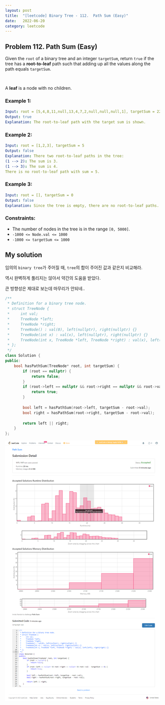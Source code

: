 ```yaml
---
layout: post
title:  "[leetcode] Binary Tree - 112.  Path Sum (Easy)"
date:   2022-06-20
category: leetcode
---
```


## Problem 112.  Path Sum (Easy)
Given the `root` of a binary tree and an integer `targetSum`, return `true` if the tree has a **root-to-leaf** path such that adding up all the values along the path equals `targetSum`.

<br>

A **leaf** is a node with no children.

### Example 1:
```yaml
Input: root = [5,4,8,11,null,13,4,7,2,null,null,null,1], targetSum = 22
Output: true
Explanation: The root-to-leaf path with the target sum is shown.
```

### Example 2:
```yaml
Input: root = [1,2,3], targetSum = 5
Output: false
Explanation: There two root-to-leaf paths in the tree:
(1 --> 2): The sum is 3.
(1 --> 3): The sum is 4.
There is no root-to-leaf path with sum = 5.
```

### Example 3:
```yaml
Input: root = [], targetSum = 0
Output: false
Explanation: Since the tree is empty, there are no root-to-leaf paths.
```

### Constraints:
* The number of nodes in the tree is in the range `[0, 5000]`.
* `-1000 <= Node.val <= 1000`
* `-1000 <= targetSum <= 1000`

## My solution

임의의 `binary tree`가 주어질 때, `tree`의 합이 주어진 값과 같은지 비교해라.

역시 완벽하게 풀리지는 않아서 약간의 도움을 받았다.

큰 방향성은 제대로 보는데 마무리가 안되네..



```cpp
/**
 * Definition for a binary tree node.
 * struct TreeNode {
 *     int val;
 *     TreeNode *left;
 *     TreeNode *right;
 *     TreeNode() : val(0), left(nullptr), right(nullptr) {}
 *     TreeNode(int x) : val(x), left(nullptr), right(nullptr) {}
 *     TreeNode(int x, TreeNode *left, TreeNode *right) : val(x), left(left), right(right) {}
 * };
 */
class Solution {
public:
    bool hasPathSum(TreeNode* root, int targetSum) {
        if (root == nullptr) {
            return false;
        }
        if (root->left == nullptr && root->right == nullptr && root->val - targetSum == 0) {
            return true;
        }

        bool left = hasPathSum(root->left, targetSum - root->val);
        bool right = hasPathSum(root->right, targetSum - root->val);

        return left || right;
    }
};
```

![alt text](/public/img/leetcode/leetcode-binarytree-112.png)